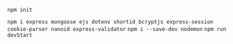 `npm init`
<!-- `npm i express mongoose ejs` -->
`npm i express mongoose ejs dotenv shortid bcryptjs express-session cookie-parser nanoid express-validator`
`npm i --save-dev nodemon`
`npm run devStart`
<!-- `npm i dotenv shortid`
`npm i bcrypt express-session` -->